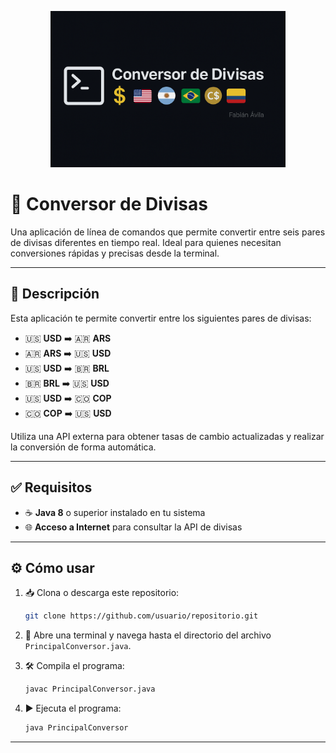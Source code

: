 <p align="center">
  <img src="./xd.png" alt="Banner" style="max-width: 100%; height: 250px;">
</p>

# 💱 Conversor de Divisas

Una aplicación de línea de comandos que permite convertir entre seis pares de divisas diferentes en tiempo real. Ideal para quienes necesitan conversiones rápidas y precisas desde la terminal.

---

## 📄 Descripción

Esta aplicación te permite convertir entre los siguientes pares de divisas:

- 🇺🇸 **USD** ➡️ 🇦🇷 **ARS**
- 🇦🇷 **ARS** ➡️ 🇺🇸 **USD**
- 🇺🇸 **USD** ➡️ 🇧🇷 **BRL**
- 🇧🇷 **BRL** ➡️ 🇺🇸 **USD**
- 🇺🇸 **USD** ➡️ 🇨🇴 **COP**
- 🇨🇴 **COP** ➡️ 🇺🇸 **USD**

Utiliza una API externa para obtener tasas de cambio actualizadas y realizar la conversión de forma automática.

---

## ✅ Requisitos

- ☕ **Java 8** o superior instalado en tu sistema  
- 🌐 **Acceso a Internet** para consultar la API de divisas

---

## ⚙️ Cómo usar

1. 📥 Clona o descarga este repositorio:
   ```bash
   git clone https://github.com/usuario/repositorio.git
   ```

2. 📂 Abre una terminal y navega hasta el directorio del archivo `PrincipalConversor.java`.

3. 🛠️ Compila el programa:
   ```bash
   javac PrincipalConversor.java
   ```

4. ▶️ Ejecuta el programa:
   ```bash
   java PrincipalConversor
   ```

---
